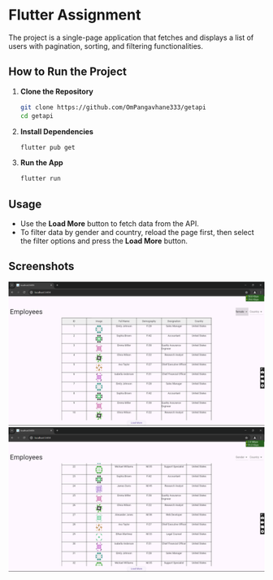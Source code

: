 # Flutter Assignment

The project is a single-page application that fetches and displays a list of users with pagination, sorting, and filtering functionalities.

## How to Run the Project

1. **Clone the Repository**
    ```bash
    git clone https://github.com/OmPangavhane333/getapi
    cd getapi
    ```

2. **Install Dependencies**
    ```bash
    flutter pub get
    ```

3. **Run the App**
    ```bash
    flutter run
    ```

## Usage

- Use the **Load More** button to fetch data from the API.
- To filter data by gender and country, reload the page first, then select the filter options and press the **Load More** button.

## Screenshots

![Screenshot1](https://github.com/OmPangavhane333/getapi/blob/main/screenshot/Screenshot%20(317).png)
![Screenshot2](https://github.com/OmPangavhane333/getapi/blob/main/screenshot/Screenshot%20(318).png)
